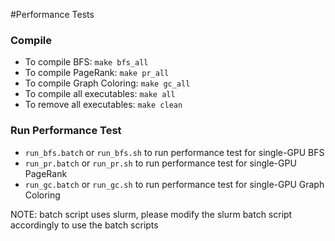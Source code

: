 #Performance Tests

### Compile
* To compile BFS: `make bfs_all` 
* To compile PageRank: `make pr_all` 
* To compile Graph Coloring: `make gc_all` 
* To compile all executables: `make all` 
* To remove all executables: `make clean` 


### Run Performance Test
* `run_bfs.batch` or `run_bfs.sh` to run performance test for single-GPU BFS
* `run_pr.batch` or `run_pr.sh` to run performance test for single-GPU PageRank
* `run_gc.batch` or `run_gc.sh` to run performance test for single-GPU Graph Coloring


NOTE: batch script uses slurm, please modify the slurm batch script accordingly to use the batch scripts